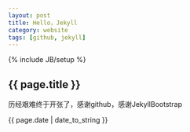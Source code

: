 ```yaml
---
layout: post
title: Hello，Jekyll
category: website
tags: [github, jekyll]
---
```

{% include JB/setup %}

<h2>{{ page.title }}</h2>
<p>历经艰难终于开张了，感谢github，感谢JekyllBootstrap</p>
<p>{{ page.date | date_to_string }}</p>
